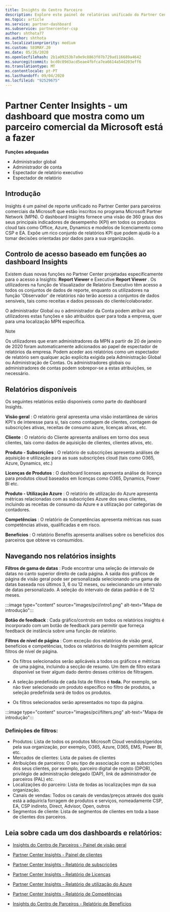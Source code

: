 ```yaml
---
title: Insights do Centro Parceiro
description: Explore este painel de relatórios unificado do Partner Center. Veja como está em KPI's para vendas e implementação, desenvolvimento de clientes, e muito mais.
ms.topic: article
ms.service: partner-dashboard
ms.subservice: partnercenter-csp
author: shthota77
ms.author: shthota
ms.localizationpriority: medium
ms.custom: SEOMAY.20
ms.date: 05/26/2020
ms.openlocfilehash: 2b1a09253b7a9e9c8863f07b729ad116689a4642
ms.sourcegitcommit: bcd0c09d3acd5eae4fbfca7ea6614a54d203eff6
ms.translationtype: MT
ms.contentlocale: pt-PT
ms.lasthandoff: 09/04/2020
ms.locfileid: "92529675"
---
```

# <a name="partner-center-insights---a-dashboard-that-shows-how-a-microsoft-commercial-partner-is-doing"></a>Partner Center Insights - um dashboard que mostra como um parceiro comercial da Microsoft está a fazer

**Funções adequadas**
- Administrador global
- Administrador de conta
- Espectador de relatório executivo
- Espectador de relatório

## <a name="introduction"></a>Introdução

Insights é um painel de reporte unificado no Partner Center para parceiros comerciais da Microsoft que estão inscritos no programa Microsoft Partner Network (MPN). O dashboard Insights fornece uma visão de 360 graus dos seus principais indicadores de desempenho (KPI) em todos os produtos cloud tais como Office, Azure, Dynamics e modelos de licenciamento como CSP e EA. Expõe um rico conjunto de relatórios KPI que podem ajudá-lo a tomar decisões orientadas por dados para a sua organização. 

## <a name="role-based-access-control-to-the-insights-dashboard"></a>Controlo de acesso baseado em funções ao dashboard Insights

Existem duas novas funções no Partner Center projetadas especificamente para o acesso a Insights: **Report Viewer** e Executive **Report Viewer** . Os utilizadores na função de Visualizador de Relatório Executivo têm acesso a todos os conjuntos de dados de reporte, enquanto os utilizadores na função 'Observador' de relatórios não terão acesso a conjuntos de dados sensíveis, tais como receitas e dados pessoais do cliente/colaborador. 

O administrador Global ou o administrador da Conta podem atribuir aos utilizadores estas funções e são atribuídos quer para toda a empresa, quer para uma localização MPN específica.  

>[!Note] 
>Os utilizadores que eram administradores da MPN a partir de 20 de janeiro de 2020 foram automaticamente adicionados ao papel de espectador de relatórios da empresa. Podem aceder aos relatórios como um espectador de relatório sem qualquer ação explícita exigida pela Administração Global ou Administração de Contas. Os administradores globais ou administradores de contas podem sobrepor-se a estas atribuições, se necessário. 

## <a name="reports-available"></a>Relatórios disponíveis

Os seguintes relatórios estão disponíveis como parte do dashboard Insights.

**Visão geral** : O relatório geral apresenta uma visão instantânea de vários KPI's de interesse para si, tais como contagem de clientes, contagem de subscrições ativas, receitas de consumo azure, licenças ativas, etc.

**Cliente** : O relatório do Cliente apresenta análises em torno dos seus clientes, tais como dados de aquisição de clientes, clientes ativos, etc.

**Produto - Subscrições** : O relatório de subscrições apresenta análises de aquisição e utilização para as suas subscrições cloud (tais como O365, Azure, Dynamics, etc.)

**Licenças de Produtos** : O dashboard licenses apresenta análise de licença para produtos cloud baseados em licenças como O365, Dynamics, Power BI etc.

**Produto - Utilização Azure** : O relatório de utilização do Azure apresenta métricas relacionadas com as subscrições Azure dos seus clientes, incluindo as receitas de consumo da Azure e a utilização por categorias de contadores.

**Competências** : O relatório de Competências apresenta métricas nas suas competências ativas, qualificadas e em risco.

**Benefícios** : O relatório Benefits apresenta análises sobre os benefícios dos parceiros que obteve vs consumidos.

## <a name="navigating-the-insights-reports"></a>Navegando nos relatórios insights

**Filtros de gama de datas** : Pode encontrar uma seleção de intervalo de datas no canto superior direito de cada página. A saída dos gráficos de página de visão geral pode ser personalizada selecionando uma gama de datas baseada nos últimos 3, 6 ou 12 meses, ou selecionando um intervalo de datas personalizado. A seleção do intervalo de datas padrão é de 12 meses. 

:::image type="content" source="images/pci/intro1.png" alt-text="Mapa de introdução":::

**Botão de feedback** : Cada gráfico/controlo em todos os relatórios insights é incorporado com um botão de feedback para permitir que forneça feedback de instância sobre uma função de relatório. 

 
**Filtros de nível de página** : Com exceção dos relatórios de visão geral, benefícios e competências, todos os relatórios do Insights permitem aplicar filtros de nível de página. 

- Os filtros selecionados serão aplicáveis a todos os gráficos e métricas de uma página, incluindo a secção de resumo. Um item de filtro estará disponível se tiver algum dado dentro desses critérios de filtragem. 

- A seleção predefinida de cada lista de filtros é **toda.** Por exemplo, se não tiver selecionado um produto específico no filtro de produtos, a seleção predefinida será de todos os produtos.

- Os filtros selecionados serão apresentados no topo da página. 

:::image type="content" source="images/pci/filters.png" alt-text="Mapa de introdução":::

### <a name="filters-definitions"></a>Definições de filtros:

- Produtos: Lista de todos os produtos Microsoft Cloud vendidos/geridos pela sua organização, por exemplo, O365, Azure, D365, EMS, Power BI, etc.
- Mercados de clientes: Lista de países de clientes
- Atribuições de parceiros: O seu tipo de associação com as subscrições dos seus clientes, por exemplo, parceiro digital de registo (DPOR), privilégio de administração delegado (DAP), link de administrador de parceiros (PAL) etc. 
- Localizações do parceiro: Lista de todas as localizações mpn da sua organização.
- Canais de vendas: Todos os canais de vendas/preços através dos quais está a adquirir/a forragem de produtos e serviços, nomeadamente CSP, EA, CSP indireto, Direct, Advisor, Open, outros
- Segmentos de cliente: Lista de segmentos de clientes em toda a base de clientes dos parceiros.

## <a name="read-about-each-of-the-dashboards-and-reports"></a>Leia sobre cada um dos dashboards e relatórios:

- [Insights do Centro de Parceiros - Painel de visão geral](pci-overview-report.md)

- [Partner Center Insights - Painel de clientes](pci-customer-report.md)

- [Partner Center Insights - Relatório de subscrições](pci-product-subscriptions-report.md)

- [Partner Center Insights - Relatório de Licenças](pci-product-licenses-report.md)

- [Partner Center Insights - Relatório de utilização do Azure](pci-azure-usage-report.md)

- [Partner Center Insights - Relatório de Competências](pci-competencies-report.md)

- [Insights do Centro de Parceiros - Relatório de Benefícios](pci-benefits-report.md)
